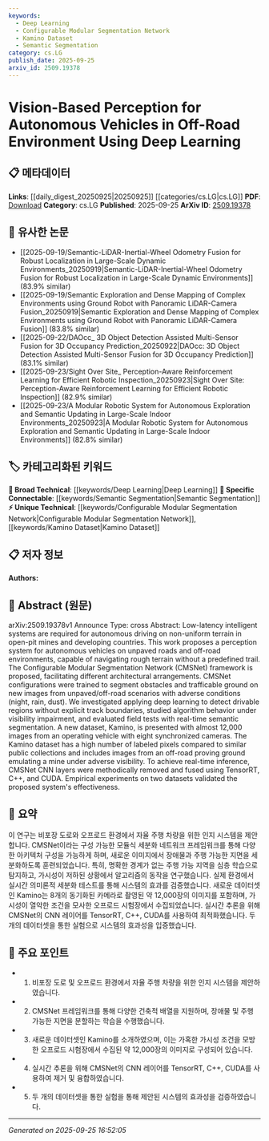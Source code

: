 ```yaml
---
keywords:
  - Deep Learning
  - Configurable Modular Segmentation Network
  - Kamino Dataset
  - Semantic Segmentation
category: cs.LG
publish_date: 2025-09-25
arxiv_id: 2509.19378
---
```


<!-- KEYWORD_LINKING_METADATA:
{
  "processed_timestamp": "2025-09-25T16:52:05.229250",
  "vocabulary_version": "1.0",
  "selected_keywords": [
    "Deep Learning",
    "Configurable Modular Segmentation Network",
    "Kamino Dataset",
    "Semantic Segmentation"
  ],
  "rejected_keywords": [],
  "similarity_scores": {
    "Deep Learning": 0.85,
    "Configurable Modular Segmentation Network": 0.8,
    "Kamino Dataset": 0.78,
    "Semantic Segmentation": 0.82
  },
  "extraction_method": "AI_prompt_based",
  "budget_applied": true,
  "candidates_json": {
    "candidates": [
      {
        "surface": "Deep Learning",
        "canonical": "Deep Learning",
        "aliases": [],
        "category": "broad_technical",
        "rationale": "Deep Learning is a fundamental technique used in the proposed perception system, linking it to broader AI research.",
        "novelty_score": 0.45,
        "connectivity_score": 0.9,
        "specificity_score": 0.6,
        "link_intent_score": 0.85
      },
      {
        "surface": "CMSNet",
        "canonical": "Configurable Modular Segmentation Network",
        "aliases": [
          "CMSNet"
        ],
        "category": "unique_technical",
        "rationale": "CMSNet is a unique framework introduced in the paper, crucial for understanding the system's architecture.",
        "novelty_score": 0.75,
        "connectivity_score": 0.65,
        "specificity_score": 0.85,
        "link_intent_score": 0.8
      },
      {
        "surface": "Kamino dataset",
        "canonical": "Kamino Dataset",
        "aliases": [
          "Kamino"
        ],
        "category": "unique_technical",
        "rationale": "The Kamino dataset is a novel contribution, providing a valuable resource for off-road autonomous vehicle research.",
        "novelty_score": 0.8,
        "connectivity_score": 0.7,
        "specificity_score": 0.88,
        "link_intent_score": 0.78
      },
      {
        "surface": "Semantic Segmentation",
        "canonical": "Semantic Segmentation",
        "aliases": [],
        "category": "specific_connectable",
        "rationale": "Semantic Segmentation is a key process in the system for identifying drivable regions, linking to image processing research.",
        "novelty_score": 0.5,
        "connectivity_score": 0.85,
        "specificity_score": 0.75,
        "link_intent_score": 0.82
      }
    ],
    "ban_list_suggestions": [
      "autonomous vehicles",
      "off-road environment",
      "real-time inference"
    ]
  },
  "decisions": [
    {
      "candidate_surface": "Deep Learning",
      "resolved_canonical": "Deep Learning",
      "decision": "linked",
      "scores": {
        "novelty": 0.45,
        "connectivity": 0.9,
        "specificity": 0.6,
        "link_intent": 0.85
      }
    },
    {
      "candidate_surface": "CMSNet",
      "resolved_canonical": "Configurable Modular Segmentation Network",
      "decision": "linked",
      "scores": {
        "novelty": 0.75,
        "connectivity": 0.65,
        "specificity": 0.85,
        "link_intent": 0.8
      }
    },
    {
      "candidate_surface": "Kamino dataset",
      "resolved_canonical": "Kamino Dataset",
      "decision": "linked",
      "scores": {
        "novelty": 0.8,
        "connectivity": 0.7,
        "specificity": 0.88,
        "link_intent": 0.78
      }
    },
    {
      "candidate_surface": "Semantic Segmentation",
      "resolved_canonical": "Semantic Segmentation",
      "decision": "linked",
      "scores": {
        "novelty": 0.5,
        "connectivity": 0.85,
        "specificity": 0.75,
        "link_intent": 0.82
      }
    }
  ]
}
-->

# Vision-Based Perception for Autonomous Vehicles in Off-Road Environment Using Deep Learning

## 📋 메타데이터

**Links**: [[daily_digest_20250925|20250925]] [[categories/cs.LG|cs.LG]]
**PDF**: [Download](https://arxiv.org/pdf/2509.19378.pdf)
**Category**: cs.LG
**Published**: 2025-09-25
**ArXiv ID**: [2509.19378](https://arxiv.org/abs/2509.19378)

## 🔗 유사한 논문
- [[2025-09-19/Semantic-LiDAR-Inertial-Wheel Odometry Fusion for Robust Localization in Large-Scale Dynamic Environments_20250919|Semantic-LiDAR-Inertial-Wheel Odometry Fusion for Robust Localization in Large-Scale Dynamic Environments]] (83.9% similar)
- [[2025-09-19/Semantic Exploration and Dense Mapping of Complex Environments using Ground Robot with Panoramic LiDAR-Camera Fusion_20250919|Semantic Exploration and Dense Mapping of Complex Environments using Ground Robot with Panoramic LiDAR-Camera Fusion]] (83.8% similar)
- [[2025-09-22/DAOcc_ 3D Object Detection Assisted Multi-Sensor Fusion for 3D Occupancy Prediction_20250922|DAOcc: 3D Object Detection Assisted Multi-Sensor Fusion for 3D Occupancy Prediction]] (83.1% similar)
- [[2025-09-23/Sight Over Site_ Perception-Aware Reinforcement Learning for Efficient Robotic Inspection_20250923|Sight Over Site: Perception-Aware Reinforcement Learning for Efficient Robotic Inspection]] (82.9% similar)
- [[2025-09-23/A Modular Robotic System for Autonomous Exploration and Semantic Updating in Large-Scale Indoor Environments_20250923|A Modular Robotic System for Autonomous Exploration and Semantic Updating in Large-Scale Indoor Environments]] (82.8% similar)

## 🏷️ 카테고리화된 키워드
**🧠 Broad Technical**: [[keywords/Deep Learning|Deep Learning]]
**🔗 Specific Connectable**: [[keywords/Semantic Segmentation|Semantic Segmentation]]
**⚡ Unique Technical**: [[keywords/Configurable Modular Segmentation Network|Configurable Modular Segmentation Network]], [[keywords/Kamino Dataset|Kamino Dataset]]

## 📋 저자 정보

**Authors:** 

## 📄 Abstract (원문)

arXiv:2509.19378v1 Announce Type: cross 
Abstract: Low-latency intelligent systems are required for autonomous driving on non-uniform terrain in open-pit mines and developing countries. This work proposes a perception system for autonomous vehicles on unpaved roads and off-road environments, capable of navigating rough terrain without a predefined trail. The Configurable Modular Segmentation Network (CMSNet) framework is proposed, facilitating different architectural arrangements. CMSNet configurations were trained to segment obstacles and trafficable ground on new images from unpaved/off-road scenarios with adverse conditions (night, rain, dust). We investigated applying deep learning to detect drivable regions without explicit track boundaries, studied algorithm behavior under visibility impairment, and evaluated field tests with real-time semantic segmentation. A new dataset, Kamino, is presented with almost 12,000 images from an operating vehicle with eight synchronized cameras. The Kamino dataset has a high number of labeled pixels compared to similar public collections and includes images from an off-road proving ground emulating a mine under adverse visibility. To achieve real-time inference, CMSNet CNN layers were methodically removed and fused using TensorRT, C++, and CUDA. Empirical experiments on two datasets validated the proposed system's effectiveness.

## 📝 요약

이 연구는 비포장 도로와 오프로드 환경에서 자율 주행 차량을 위한 인지 시스템을 제안합니다. CMSNet이라는 구성 가능한 모듈식 세분화 네트워크 프레임워크를 통해 다양한 아키텍처 구성을 가능하게 하며, 새로운 이미지에서 장애물과 주행 가능한 지면을 세분화하도록 훈련되었습니다. 특히, 명확한 경계가 없는 주행 가능 지역을 심층 학습으로 탐지하고, 가시성이 저하된 상황에서 알고리즘의 동작을 연구했습니다. 실제 환경에서 실시간 의미론적 세분화 테스트를 통해 시스템의 효과를 검증했습니다. 새로운 데이터셋인 Kamino는 8개의 동기화된 카메라로 촬영된 약 12,000장의 이미지를 포함하며, 가시성이 열악한 조건을 모사한 오프로드 시험장에서 수집되었습니다. 실시간 추론을 위해 CMSNet의 CNN 레이어를 TensorRT, C++, CUDA를 사용하여 최적화했습니다. 두 개의 데이터셋을 통한 실험으로 시스템의 효과성을 입증했습니다.

## 🎯 주요 포인트

- 1. 비포장 도로 및 오프로드 환경에서 자율 주행 차량을 위한 인지 시스템을 제안하였습니다.
- 2. CMSNet 프레임워크를 통해 다양한 건축적 배열을 지원하며, 장애물 및 주행 가능한 지면을 분할하는 학습을 수행했습니다.
- 3. 새로운 데이터셋인 Kamino를 소개하였으며, 이는 가혹한 가시성 조건을 모방한 오프로드 시험장에서 수집된 약 12,000장의 이미지로 구성되어 있습니다.
- 4. 실시간 추론을 위해 CMSNet의 CNN 레이어를 TensorRT, C++, CUDA를 사용하여 제거 및 융합하였습니다.
- 5. 두 개의 데이터셋을 통한 실험을 통해 제안된 시스템의 효과성을 검증하였습니다.


---

*Generated on 2025-09-25 16:52:05*